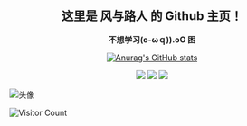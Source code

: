 <div id="title" align=center>

## 这里是 风与路人 的 Github 主页！
**不想学习(o-ωｑ)).oO 困**



[![Anurag's GitHub stats](https://github-readme-stats.vercel.app/api?username=Yaten-Z&show_icons=true&theme=tokyonight)](https://b23.tv/iEJTnPp)

![](https://img.shields.io/badge/讨厌-学习-yellow) 
![](https://img.shields.io/badge/性格-开朗-red) 
![](https://img.shields.io/badge/爱好-二次元-red)

</div>

![头像](image/头像.jpg)

![Visitor Count](https://profile-counter.glitch.me/Yaten-Z/count.svg)

[github-sub-title:img]: https://readme-typing-svg.herokuapp.com?font=Segoe+Script&center=true&lines=Yaten-Z.

<!--
**Yaten-Z/Yaten-Z** is a ✨ _special_ ✨ repository because its `README.md` (this file) appears on your GitHub profile.

Here are some ideas to get you started:

- 🔭 I’m currently working on ...
- 🌱 I’m currently learning ...
- 👯 I’m looking to collaborate on ...
- 🤔 I’m looking for help with ...
- 💬 Ask me about ...
- 📫 How to reach me: ...
- 😄 Pronouns: ...
- ⚡ Fun fact: ...
-->
